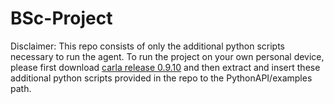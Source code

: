 # BSc-Project

Disclaimer: This repo consists of only the additional python scripts necessary to run the agent. To run the project on your own personal device, please first download [carla release 0.9.10](https://carla.org/2020/09/25/release-0.9.10/) and then extract and insert these additional python scripts provided in the repo to the PythonAPI/examples path.
